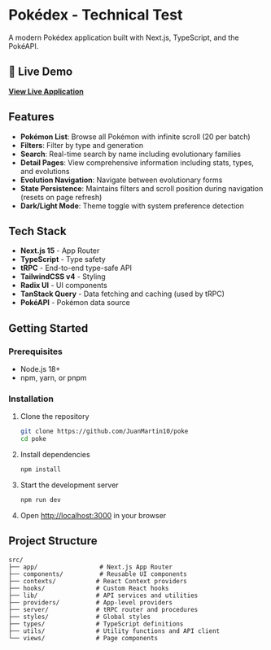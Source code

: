# Pokédex - Technical Test

A modern Pokédex application built with Next.js, TypeScript, and the PokéAPI.

## 🚀 Live Demo

**[View Live Application](https://poke-blush-tau.vercel.app/)**

## Features

- **Pokémon List**: Browse all Pokémon with infinite scroll (20 per batch)
- **Filters**: Filter by type and generation
- **Search**: Real-time search by name including evolutionary families
- **Detail Pages**: View comprehensive information including stats, types, and evolutions
- **Evolution Navigation**: Navigate between evolutionary forms
- **State Persistence**: Maintains filters and scroll position during navigation (resets on page refresh)
- **Dark/Light Mode**: Theme toggle with system preference detection

## Tech Stack

- **Next.js 15** - App Router
- **TypeScript** - Type safety
- **tRPC** - End-to-end type-safe API
- **TailwindCSS v4** - Styling
- **Radix UI** - UI components
- **TanStack Query** - Data fetching and caching (used by tRPC)
- **PokéAPI** - Pokémon data source

## Getting Started

### Prerequisites
- Node.js 18+
- npm, yarn, or pnpm

### Installation

1. Clone the repository
   ```bash
   git clone https://github.com/JuanMartin10/poke
   cd poke
   ```

2. Install dependencies
   ```bash
   npm install
   ```

3. Start the development server
   ```bash
   npm run dev
   ```

4. Open [http://localhost:3000](http://localhost:3000) in your browser

## Project Structure

```
src/
├── app/                 # Next.js App Router
├── components/          # Reusable UI components
├── contexts/           # React Context providers
├── hooks/              # Custom React hooks
├── lib/                # API services and utilities
├── providers/          # App-level providers
├── server/             # tRPC router and procedures
├── styles/             # Global styles
├── types/              # TypeScript definitions
├── utils/              # Utility functions and API client
└── views/              # Page components
```
